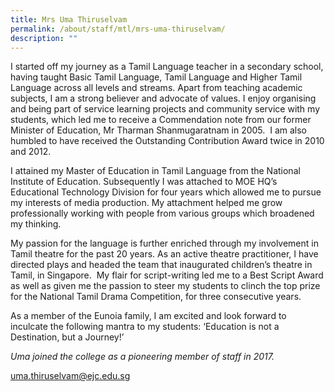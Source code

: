 ```yaml
---
title: Mrs Uma Thiruselvam
permalink: /about/staff/mtl/mrs-uma-thiruselvam/
description: ""
---
```

I started off my journey as a Tamil Language teacher in a secondary school, having taught Basic Tamil Language, Tamil Language and Higher Tamil Language across all levels and streams. Apart from teaching academic subjects, I am a strong believer and advocate of values. I enjoy organising and being part of service learning projects and community service with my students, which led me to receive a Commendation note from our former Minister of Education, Mr Tharman Shanmugaratnam in 2005.  I am also humbled to have received the Outstanding Contribution Award twice in 2010 and 2012.

I attained my Master of Education in Tamil Language from the National Institute of Education. Subsequently I was attached to MOE HQ’s Educational Technology Division for four years which allowed me to pursue my interests of media production. My attachment helped me grow professionally working with people from various groups which broadened my thinking.

My passion for the language is further enriched through my involvement in Tamil theatre for the past 20 years. As an active theatre practitioner, I have directed plays and headed the team that inaugurated children’s theatre in Tamil, in Singapore.  My flair for script-writing led me to a Best Script Award as well as given me the passion to steer my students to clinch the top prize for the National Tamil Drama Competition, for three consecutive years.

As a member of the Eunoia family, I am excited and look forward to inculcate the following mantra to my students: ‘Education is not a Destination, but a Journey!’

_Uma joined the college as a pioneering member of staff in 2017._

[uma.thiruselvam@ejc.edu.sg](mailto:uma.thiruselvam@ejc.edu.sg)